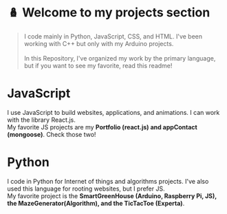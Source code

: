 # :nesting_dolls:  Welcome to my projects section

> I code mainly in Python, JavaScript, CSS, and HTML. I've been working with C++ but only with my Arduino projects. <br/>
> <br/>
> In this Repository, I've organized my work by the primary language, but if you want to see my favorite, read this readme! 

# JavaScript

I use JavaScript to build websites, applications, and animations. I can work with the library React.js.
<br/>
My favorite JS projects are my **Portfolio (react.js) and appContact (mongoose)**. Check those two! 

# Python

I code in Python for Internet of things and algorithms projects. I've also used this language for rooting websites, but I prefer JS. 
<br/>
My favorite project is the **SmartGreenHouse (Arduino, Raspberry Pi, JS), the MazeGenerator(Algorithm), and the TicTacToe (Experta)**.
